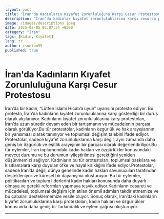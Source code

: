 ```yaml
---
layout: post
title: "İran'da Kadınların Kıyafet Zorunluluğuna Karşı Cesur Protestosu"
description: "İran'da kadınlar kıyafet zorunluluklarına karşı cesurca protesto ediyor. Bu eylemler, kadın hakları ve özgürlükler için daha geniş bir farkındalık ve eylem çağrısı oluşturuyor. Adalet ve merhamet temelli yaklaşımlar şart!"
image: /images/descriptions.jpeg
date: 2025-02-05 05:07:34 +0300
category: "İran" 
tags: [Kadın, Kıyafet] 
lang: tr
author: isunion99
published: true
---
```


# **İran'da Kadınların Kıyafet Zorunluluğuna Karşı Cesur Protestosu**
  
İran’da bir kadın, “Lütfen İslami Hicab’a uyun” uyarısını protesto ediyor. Bu protesto, İran’da kadınların kıyafet zorunluluklarına karşı gösterdiği bir duruş olarak algılanıyor. Kadınların kıyafet zorunluluklarına karşı protestoları, İran’da uzun süredir devam eden bir tartışmanın ve mücadelenin parçası olarak görülüyor.Bu tür protestolar, kadınların özgürlük ve hak arayışlarının bir yansıması olarak tanınıyor ve toplumsal değişim talebini ifade ediyor. Protestolar, sadece kıyafet zorunluluklarına karşı değil, aynı zamanda daha geniş bir özgürlük ve eşitlik arayışının bir parçası olarak değerlendiriliyor.Bu tür eylemler, İran toplumundaki kadın hakları ve özgürlükler konusundaki mevcut durumu ve bu durumun iyileştirilmesi gerektiğini yeniden düşünmemizi sağlıyor. Kadınların bu tür protestoları, toplumsal baskılara ve kısıtlamalara karşı duyulan öfke ve hayal kırıklığını ifade ediyor.Protestolar, sadece İran’da değil, dünya genelinde kadın hakları savunucuları tarafından destekleniyor ve küresel bir dayanışma oluşturuyor. Bu tür eylemler, politikacıları ve toplum liderlerini kadın hakları konusunda daha duyarlı olmaya ve gerekli reformları yapmaya teşvik ediyor.Kadınların cesareti ve mücadelesi, toplumsal değişim için atılan önemli adımları takdir etmemize ve bu çabaları desteklememize vesile oluyor. Sonuç olarak, İran’daki kadınların kıyafet zorunluluklarına karşı protestoları, kadın hakları ve özgürlükler konusunda daha geniş bir farkındalık ve eylem çağrısı oluşturuyor.



---
